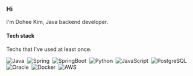 <!--
**do5do/do5do** is a ✨ _special_ ✨ repository because its `README.md` (this file) appears on your GitHub profile.

Here are some ideas to get you started:

- 🔭 I’m currently working on ...
- 🌱 I’m currently learning ...
- 👯 I’m looking to collaborate on ...
- 🤔 I’m looking for help with ...
- 💬 Ask me about ...
- 📫 How to reach me: ...
- 😄 Pronouns: ...
- ⚡ Fun fact: ...
-->

### Hi
I'm Dohee Kim, Java backend developer.   
   
#### Tech stack
Techs that I've used at least once.   

<p>
  <img alt="Java" src="https://img.shields.io/badge/Java-007396?style=flat-square&logo=Java&logoColor=white"/></a>&nbsp
  <img alt="Spring" src="https://img.shields.io/badge/Spring-6DB33F?style=flat-square&logo=Spring&logoColor=white"></a>&nbsp
  <img alt="SpringBoot" src="https://img.shields.io/badge/Spring-boot-#6DB33F?style=flat-square&logo=SpringBoot&logoColor=white"></a>&nbsp
  <img alt="Python" src="https://img.shields.io/badge/Python-3766AB?style=flat-square&logo=Python&logoColor=white"/></a>&nbsp
  <img alt="JavaScript" src="https://img.shields.io/badge/javascript-F7DF1E?style=flat-square&logo=javascript&logoColor=black"/></a>&nbsp
  <img alt="PostgreSQL" src="https://img.shields.io/badge/Postgresql-#4169E1?style=flat-square&logo=PostgreSQL&logoColor=white"/></a>&nbsp
  <img alt="Oracle" src="https://img.shields.io/badge/oracle-F80000?style=flat-square&logo=oracle&logoColor=white"/></a>&nbsp
  <img alt="Docker" src="https://img.shields.io/badge/Docker-46a2f1?style=flat-square&logo=docker&logoColor=white"/></a>&nbsp
  <img alt="AWS" src="https://img.shields.io/badge/AWS-232F3E?style=flat-square&logo=AmazonAWS&logoColor=white"/></a>&nbsp
</p>
